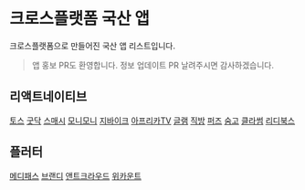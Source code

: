 # 크로스플랫폼 국산 앱

크로스플랫폼으로 만들어진 국산 앱 리스트입니다.
> 앱 홍보 PR도 환영합니다. 정보 업데이트 PR 날려주시면 감사하겠습니다.

## 리액트네이티브

[토스](https://toss.im/slash-22/sessions/1-2)
[굿닥](https://www.goodoc.co.kr)
[스매시](https://www.smaxh.com)
[모니모니](https://www.monymony.co)
[지바이크](https://gbike.io)
[아프리카TV](https://afreecatv.com)
[글램](https://play.google.com/store/apps/details?id=com.charmy.cupist)
[직방](https://www.zigbang.com)
[퍼즈](https://puzz.fun)
[숨고](https://soomgo.com)
[클라썸](https://www.classum.com)
[리디북스](https://ridicorp.com/story/react-native-ridibooks-ap)

## 플러터

[메디패스](https://play.google.com/store/apps/details?id=me.medipass&hl)
[브랜디](https://blog.brandi.co.kr/31)
[앤트크라우드](https://www.antcrowd.com)
[위카운트](https://appagg.com/ios/social-networking/wecount-space-38065972.html)

